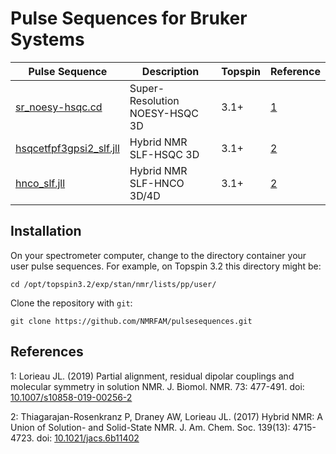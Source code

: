 # Pulse Sequences for Bruker Systems

| Pulse Sequence                                     | Description                                | Topspin |Reference      |
|----------------------------------------------------|--------------------------------------------|---------|---------------|
| [sr_noesy-hsqc.cd](sr_noesy-hsqc.cd)               | Super-Resolution NOESY-HSQC 3D             | 3.1+    | [1](#ref1)    |
| [hsqcetfpf3gpsi2_slf.jll](hsqcetfpf3gpsi2_slf.jll) | Hybrid NMR SLF-HSQC 3D                     | 3.1+    | [2](#ref2)    |
| [hnco_slf.jll](hnco_slf.jll)                       | Hybrid NMR SLF-HNCO 3D/4D                  | 3.1+    | [2]($ref2)    |

## Installation

On your spectrometer computer, change to the directory container your user pulse sequences. For example,
on Topspin 3.2 this directory might be:

```shell
cd /opt/topspin3.2/exp/stan/nmr/lists/pp/user/
```

Clone the repository with ``git``:

```shell
git clone https://github.com/NMRFAM/pulsesequences.git
```


## References
<a name="ref1">1</a>: Lorieau JL. (2019) Partial alignment, residual dipolar couplings and molecular symmetry in solution NMR. J. Biomol. NMR. 73: 477-491. doi: [10.1007/s10858-019-00256-2](http://doi.org/10.1007/s10858-019-00256-2)

<a name="ref2">2</a>: Thiagarajan-Rosenkranz P, Draney AW, Lorieau JL. (2017) Hybrid NMR: A Union of Solution- and Solid-State NMR. J. Am. Chem. Soc. 139(13): 4715-4723. doi: [10.1021/jacs.6b11402](http://doi.org/10.1021/jacs.6b11402)
